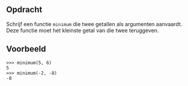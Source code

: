 ## Opdracht
Schrijf een functie `minimum` die twee getallen als argumenten aanvaardt. Deze functie moet het kleinste getal van die twee teruggeven.

## Voorbeeld

```console?lang=python&prompt=>>>
>>> minimum(5, 6)
5
>>> minimum(-2, -8)
-8
```
